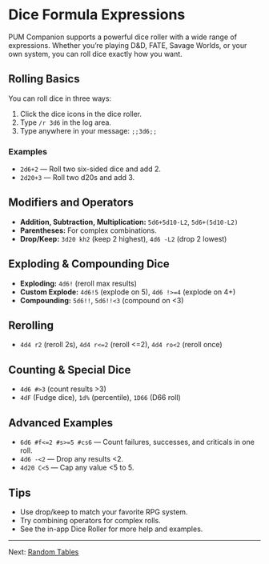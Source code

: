 # Dice Formula Expressions

PUM Companion supports a powerful dice roller with a wide range of expressions. Whether you’re playing D&D, FATE, Savage Worlds, or your own system, you can roll dice exactly how you want.

## Rolling Basics
You can roll dice in three ways:
1. Click the dice icons in the dice roller.
2. Type `/r 3d6` in the log area.
3. Type anywhere in your message: `;;3d6;;`

### Examples
- `2d6+2` — Roll two six-sided dice and add 2.
- `2d20+3` — Roll two d20s and add 3.

## Modifiers and Operators
- **Addition, Subtraction, Multiplication:** `5d6+5d10-L2`, `5d6+(5d10-L2)`
- **Parentheses:** For complex combinations.
- **Drop/Keep:** `3d20 kh2` (keep 2 highest), `4d6 -L2` (drop 2 lowest)

## Exploding & Compounding Dice
- **Exploding:** `4d6!` (reroll max results)
- **Custom Explode:** `4d6!5` (explode on 5), `4d6 !>=4` (explode on 4+)
- **Compounding:** `5d6!!`, `5d6!!<3` (compound on <3)

## Rerolling
- `4d4 r2` (reroll 2s), `4d4 r<=2` (reroll <=2), `4d4 ro<2` (reroll once)

## Counting & Special Dice
- `4d6 #>3` (count results >3)
- `4dF` (Fudge dice), `1d%` (percentile), `1D66` (D66 roll)

## Advanced Examples
- `6d6 #f<=2 #s>=5 #cs6` — Count failures, successes, and criticals in one roll.
- `4d6 -<2` — Drop any results <2.
- `4d20 C<5` — Cap any value <5 to 5.

## Tips
- Use drop/keep to match your favorite RPG system.
- Try combining operators for complex rolls.
- See the in-app Dice Roller for more help and examples.

---

Next: [Random Tables](random-tables.md)
